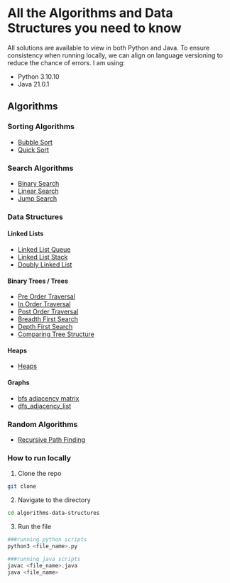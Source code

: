 # All the Algorithms and Data Structures you need to know

All solutions are available to view in both Python and Java. To ensure consistency when running locally,
we can align on language versioning to reduce the chance of errors. I am using:

- Python 3.10.10
- Java 21.0.1

## Algorithms

### Sorting Algorithms

- [Bubble Sort](https://github.com/leormston/algorithms-data-structures/tree/main/common_sorting_algorithms/bubble_sort)
- [Quick Sort](https://github.com/leormston/algorithms-data-structures/tree/main/common_sorting_algorithms/quick_sort/python)

### Search Algorithms

- [Binary Search](https://github.com/leormston/algorithms-data-structures/tree/main/common_searching_algorithms/binary_search)
- [Linear Search](https://github.com/leormston/algorithms-data-structures/tree/main/common_searching_algorithms/linear_search)
- [Jump Search](https://github.com/leormston/algorithms-data-structures/tree/main/common_searching_algorithms/two_crystal_balls)

### Data Structures

#### Linked Lists

- [Linked List Queue](https://github.com/leormston/algorithms-data-structures/tree/main/data_structures/linked_lists/ll_queue)
- [Linked List Stack](https://github.com/leormston/algorithms-data-structures/tree/main/data_structures/linked_lists/ll_stack)
- [Doubly Linked List](https://github.com/leormston/algorithms-data-structures/tree/main/data_structures/linked_lists/doubly_linked_list)

#### Binary Trees / Trees

- [Pre Order Traversal](https://github.com/leormston/algorithms-data-structures/tree/main/data_structures/trees/pre_order_traversal)
- [In Order Traversal](https://github.com/leormston/algorithms-data-structures/tree/main/data_structures/trees/in_order_traversal)
- [Post Order Traversal](https://github.com/leormston/algorithms-data-structures/tree/main/data_structures/trees/post_order_traversal)
- [Breadth First Search](https://github.com/leormston/algorithms-data-structures/tree/main/data_structures/trees/breadth_first_search)
- [Depth First Search](https://github.com/leormston/algorithms-data-structures/tree/main/data_structures/trees/depth_first_search)
- [Comparing Tree Structure](https://github.com/leormston/algorithms-data-structures/tree/main/data_structures/trees/comparing_tree_structure)

#### Heaps

- [Heaps](https://github.com/leormston/algorithms-data-structures/tree/main/data_structures/heaps)

#### Graphs
- [bfs adjacency matrix](https://github.com/leormston/algorithms-data-structures/tree/main/data_structures/bfs_adjacency_matrix)
- [dfs_adjacency_list](https://github.com/leormston/algorithms-data-structures/tree/main/data_structures/dfs_adjacency_list)

### Random Algorithms

- [Recursive Path Finding](https://github.com/leormston/algorithms-data-structures/tree/main/random/recursive_path_finding)


### How to run locally

1. Clone the repo

```bash
git clone
```

2. Navigate to the directory

```bash
cd algorithms-data-structures
```

3. Run the file


```bash
###running python scripts
python3 <file_name>.py
```

```bash
###running java scripts
javac <file_name>.java
java <file_name>
```
